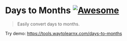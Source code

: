 # Days to Months [![Awesome](https://cdn.rawgit.com/sindresorhus/awesome/d7305f38d29fed78fa85652e3a63e154dd8e8829/media/badge.svg)](https://github.com/sindresorhus/awesome)

>Easily convert days to months.

Try demo: https://tools.waytolearnx.com/days-to-months
